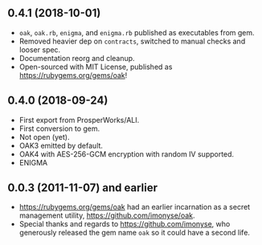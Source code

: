 ## 0.4.1 (2018-10-01)

- `oak`, `oak.rb`, `enigma`, and `enigma.rb` published as executables from gem.
- Removed heavier dep on `contracts`, switched to manual checks and looser spec.
- Documentation reorg and cleanup.
- Open-sourced with MIT License, published as https://rubygems.org/gems/oak!


## 0.4.0 (2018-09-24)

- First export from ProsperWorks/ALI.
- First conversion to gem.
- Not open (yet).
- OAK3 emitted by default.
- OAK4 with AES-256-GCM encryption with random IV supported.
- ENIGMA


## 0.0.3 (2011-11-07) and earlier

- https://rubygems.org/gems/oak had an earlier incarnation as a
  secret management utility, https://github.com/imonyse/oak.
- Special thanks and regards to https://github.com/imonyse, who
  generously released the gem name `oak` so it could have a second
  life.
